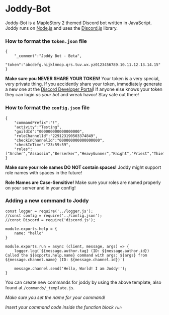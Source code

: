 # Joddy-Bot

Joddy-Bot is a MapleStory 2 themed Discord bot written in JavaScript. Joddy runs on [Node.js](https://nodejs.org/) and uses the [Discord.js](https://discord.js.org/) library.

### How to format the `token.json` file
```
{
    "_comment":"Joddy Bot - Beta",
    "token":"abcdefg.hijklmnop.qrs.tuv.wx.yz0123456789.10.11.12.13.14.15"
}
```
**Make sure you NEVER SHARE YOUR TOKEN!** Your token is a very special, very private thing. If you accidently share your token, immediately generate a new one at the [Discord Developer Portal](https://discordapp.com/developers/applications/)! If anyone else knows your token they can login *as your bot* and wreak havoc! Stay safe out there!

### How to format the `config.json` file
```
{
    "commandPrefix":"!",
    "activity":"Testing",
    "guildId":"000000000000000000",
    "roleChannelId":"229123190503374849",
    "checkInChannelId":"000000000000000000",
    "checkInTime":"23:59:59",
    "roles":["Archer","Assassin","Berserker","HeavyGunner","Knight","Priest","Thief","Wizard","Runeblade","Soulbinder","Striker"]
}
```
**Make sure your role names DO NOT contain spaces!** Joddy might support role names with spaces in the future!

**Role Names are Case-Sensitive!** Make sure your roles are named properly on your server and in your config!

### Adding a new command to Joddy
```
const logger = require('../logger.js');
//const config = require('../config.json');
//const Discord = require('discord.js');

module.exports.help = {
    name: "hello"
}

module.exports.run = async (client, message, args) => {
    logger.log(`${message.author.tag} (ID: ${message.author.id}) Called the ${exports.help.name} command with args: ${args} from ${message.channel.name} (ID: ${message.channel.id})`)

    message.channel.send('Hello, World! I am Joddy!');
}
```
You can create new commands for joddy by using the above template, also found at `/commands/_template.js`.

*Make sure you set the name for your command!*

*Insert your command code inside the function block `run`*
